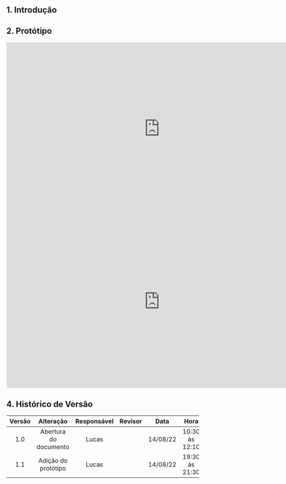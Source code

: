 ## 1. Introdução

## 2. Protótipo

<iframe style="border: 1px solid rgba(0, 0, 0, 0.1);" width="800" height="450" src="https://www.figma.com/embed?embed_host=share&url=https%3A%2F%2Fwww.figma.com%2Fproto%2FDX4IkMZrjTpcDK21VkaIMC%2FUntitled%3Fnode-id%3D2%253A2%26scaling%3Dscale-down%26page-id%3D0%253A1%26starting-point-node-id%3D2%253A2" allowfullscreen></iframe>

<iframe style="border: 1px solid rgba(0, 0, 0, 0.1);" width="800" height="450" src="https://www.figma.com/embed?embed_host=share&url=https%3A%2F%2Fwww.figma.com%2Ffile%2FDX4IkMZrjTpcDK21VkaIMC%2FUntitled%3Fnode-id%3D0%253A1" allowfullscreen></iframe>

## 4. Histórico de Versão

| Versão |       Alteração       | Responsável | Revisor |    Data    |      Hora      |
| :----: | :-------------------: | :---------: | :-----: | :--------: | :------------: |
|  1.0   | Abertura do documento |    Lucas    |         |  14/08/22  | 10:30 às 12:10 |
|  1.1   | Adição do protótipo |    Lucas    |         |  14/08/22  | 19:30 às 21:30 |
